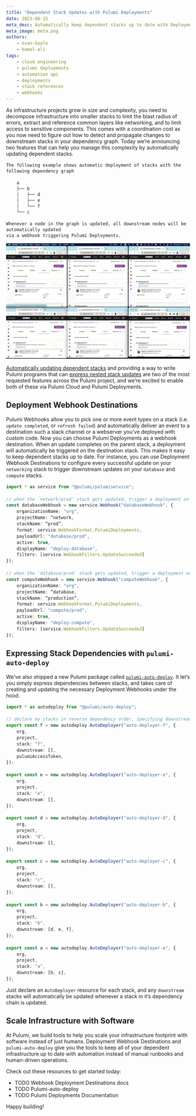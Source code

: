 ```yaml
---
title: "Dependent Stack Updates with Pulumi Deployments"
date: 2023-06-15
meta_desc: Automatically keep dependent stacks up to date with Deployment Webhook Destinations and the pulumi-auto-deploy package.
meta_image: meta.png
authors:
    - evan-boyle
    - komal-ali
tags:
    - cloud engineering
    - pulumi deployments
    - automation api
    - deployments
    - stack references
    - webhooks
---
```


As infrastructure projects grow in size and complexity, you need to decompose infrastructure into smaller stacks to limit the blast radius of errors, extract and reference common layers like networking, and to limit access to sensitive components. This comes with a coordination cost as you now need to figure out how to detect and propagate changes to downstream stacks in your dependency graph. Today we’re announcing two features that can help you manage this complexity by automatically updating dependent stacks.

```
The following example shows automatic deployment of stacks with the following dependency graph

    a
    ├── b
    │   ├── d
    │   ├── e
    │   └── f
    └── c

Whenever a node in the graph is updated, all downstream nodes will be automatically updated
via a webhook triggering Pulumi Deployments.
```

![Dependent Stacks Updating Automatically via Pulumi Deployments](auto-deploy.gif)

[Automatically updating dependent stacks](https://github.com/pulumi/pulumi/issues/2309) and providing a way to write Pulumi programs that can [express nested stack updates](https://github.com/pulumi/pulumi/issues/2209) are two of the most requested features across the Pulumi project, and we’re excited to enable both of these via Pulumi Cloud and Pulumi Deployments.

## Deployment Webhook Destinations

Pulumi Webhooks allow you to pick one or more event types on a stack (i.e. `update completed`, or `refresh failed`) and automatically deliver an event to a destination such a slack channel or a webserver you’ve deployed with custom code. Now you can choose Pulumi Deployments as a webhook destination. When an update completes on the parent stack, a deployment will automatically be triggered on the destination stack. This makes it easy to keep dependent stacks up to date. For instance, you can use Deployment Webhook Destinations to configure every successful update on your `networking` stack to trigger downstream updates on your `database` and `compute` stacks.

```ts
import * as service from "@pulumi/pulumiservice";

// when the `network/prod’ stack gets updated, trigger a deployment on `database/prod`
const databaseWebhook = new service.Webhook("databaseWebhook", {
    organizationName: "org",
    projectName: “network,
    stackName: “prod”,
    format: service.WebhookFormat.PulumiDeployments,
    payloadUrl: "database/prod",
    active: true,
    displayName: "deploy-database",
    filters: [service.WebhookFilters.UpdateSucceeded]
});

// when the `database/prod` stack gets updated, trigger a deployment on `compute/prod`
const computeWebhook = new service.Webhook("computeWebhook", {
    organizationName: "org",
    projectName: “database,
    stackName: “production”,
    format: service.WebhookFormat.PulumiDeployments,
    payloadUrl: "compute/prod",
    active: true,
    displayName: "deploy-compute",
    filters: [service.WebhookFilters.UpdateSucceeded]
});
```

## Expressing Stack Dependencies with `pulumi-auto-deploy`

We’ve also shipped a new Pulumi package called [`pulumi-auto-deploy`](github.com/pulumi/pulumi-auto-deploy). It let’s you simply express dependencies between stacks, and takes care of creating and updating the necessary Deployment Webhooks under the hood.

```ts
import * as autodeploy from "@pulumi/auto-deploy";

// declare my stacks in reverse dependency order, specifying downstream stacks as we go.
export const f = new autodeploy.AutoDeployer("auto-deployer-f", {
    org,
    project,
    stack: "f",
    downstream: [],
    pulumiAccessToken,
});

export const e = new autodeploy.AutoDeployer("auto-deployer-e", {
    org,
    project,
    stack: "e",
    downstream: [],
});

export const d = new autodeploy.AutoDeployer("auto-deployer-d", {
    org,
    project,
    stack: "d",
    downstream: [],
});

export const c = new autodeploy.AutoDeployer("auto-deployer-c", {
    org,
    project,
    stack: "c",
    downstream: [],
});

export const b = new autodeploy.AutoDeployer("auto-deployer-b", {
    org,
    project,
    stack: "b",
    downstream: [d, e, f],
});

export const a = new autodeploy.AutoDeployer("auto-deployer-a", {
    org,
    project,
    stack: "a",
    downstream: [b, c],
});
```

Just declare an `AutoDeployer` resource for each stack, and any `downstream` stacks will automatically be updated whenever a stack in it’s dependency chain is updated.

## Scale Infrastructure with Software

At Pulumi, we build tools to help you scale your infrastructure footprint with software instead of just humans. Deployment Webhook Destinations and `pulumi-auto-deploy` give you the tools to keep all of your dependent infrastructure up to date with automation instead of manual runbooks and human-driven operations.

Check out these resources to get started today:

- TODO Webhook Deployment Destinations docs
- TODO Pulumi-auto-deploy
- TODO Pulumi Deployments Documentation

Happy building!
